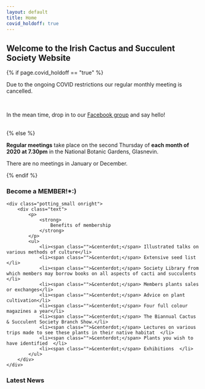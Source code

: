 ```yaml
---
layout: default
title: Home
covid_holdoff: true
---
```

<section class="clearfix index">
    <div id="index_banner">
    </div>
    <h2 class="index_header">
        Welcome to the Irish Cactus and Succulent Society Website
    </h2>
</section>

<!-- Calendar -->
<section class="newproducts clearfix">
    <div class="container">
        {% if page.covid_holdoff == "true" %}
        <p class="center">
            Due to the ongoing COVID restrictions our regular monthly meeting is cancelled.
        </p>
        <br />
        <p class="center">
            In the mean time, drop in to our <a href="{{ page.facebook_group_url }}">Facebook group</a> and say hello!
        </p>
        <br />
        {% else %}
        <p class="center">
            <strong>Regular meetings</strong> take place on the second Thursday of <strong>each month of 2020 at 7.30pm</strong>  in the National Botanic Gardens, Glasnevin.
        </p>
        <p class="center">
            There are no meetings in January or December.
        </p>
        <!-- Slide2 -->
        <div class="wrap-slick2">
            <div class="slick2">
            </div>
        </div>
        {% endif %}
    </div>
</section>

<!-- potting party -->
<section id="" class="potting clearfix">
    <div class="potting_small onleft">
        <div class="text">
            <h3>
                Become a MEMBER!*:)
            </h3>
        </div>
    </div>

    <div class="potting_small onright">
        <div class="text">
            <p>
                <strong>
                    Benefits of membership
                </strong>
            </p>
            <ul>
                <li><span class="">&centerdot;</span> Illustrated talks on various methods of culture</li>
                <li><span class="">&centerdot;</span> Extensive seed list  </li>
                <li><span class="">&centerdot;</span> Society Library from which members may borrow books on all aspects of cacti and succulents </li>
                <li><span class="">&centerdot;</span> Members plants sales or exchanges</li>
                <li><span class="">&centerdot;</span> Advice on plant cultivation</li>
                <li><span class="">&centerdot;</span> Four full colour magazines a year</li>
                <li><span class="">&centerdot;</span> The Biannual Cactus & Succulent Society Branch Show.</li>
                <li><span class="">&centerdot;</span> Lectures on various trips made to see these plants in their native habitat  </li>
                <li><span class="">&centerdot;</span> Plants you wish to have identified  </li>
                <li><span class="">&centerdot;</span> Exhibitions  </li>
            </ul>
        </div>
    </div>
</section>

<section class="stories clearfix">
    <div class="container">
        <h3 class="center">
            Latest News
        </h3>
        <!-- blog post -->
    </div>
</section>
